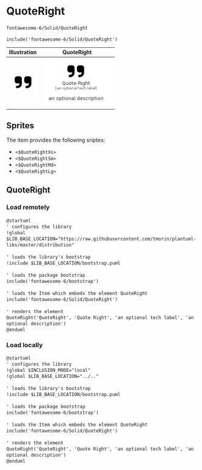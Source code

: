 # QuoteRight


```text
fontawesome-6/Solid/QuoteRight
```

```text
include('fontawesome-6/Solid/QuoteRight')
```



| Illustration | QuoteRight |
| :---: | :---: |
| ![illustration for Illustration](../../fontawesome-6/Solid/QuoteRight.png) | ![illustration for QuoteRight](../../fontawesome-6/Solid/QuoteRight.Local.png) |



## Sprites
The item provides the following sriptes:

- `<$QuoteRightXs>`
- `<$QuoteRightSm>`
- `<$QuoteRightMd>`
- `<$QuoteRightLg>`





## QuoteRight

### Load remotely
```plantuml
@startuml
' configures the library
!global $LIB_BASE_LOCATION="https://raw.githubusercontent.com/tmorin/plantuml-libs/master/distribution"

' loads the library's bootstrap
!include $LIB_BASE_LOCATION/bootstrap.puml

' loads the package bootstrap
include('fontawesome-6/bootstrap')

' loads the Item which embeds the element QuoteRight
include('fontawesome-6/Solid/QuoteRight')

' renders the element
QuoteRight('QuoteRight', 'Quote Right', 'an optional tech label', 'an optional description')
@enduml
```

### Load locally
```plantuml
@startuml
' configures the library
!global $INCLUSION_MODE="local"
!global $LIB_BASE_LOCATION="../.."

' loads the library's bootstrap
!include $LIB_BASE_LOCATION/bootstrap.puml

' loads the package bootstrap
include('fontawesome-6/bootstrap')

' loads the Item which embeds the element QuoteRight
include('fontawesome-6/Solid/QuoteRight')

' renders the element
QuoteRight('QuoteRight', 'Quote Right', 'an optional tech label', 'an optional description')
@enduml
```

